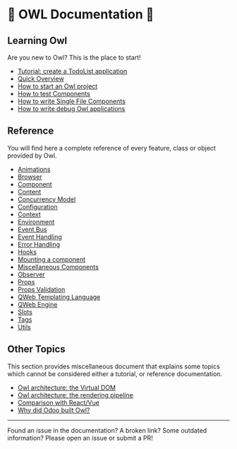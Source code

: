 # 🦉 OWL Documentation 🦉

## Learning Owl

Are you new to Owl? This is the place to start!

- [Tutorial: create a TodoList application](learning/tutorial_todoapp.md)
- [Quick Overview](learning/overview.md)
- [How to start an Owl project](learning/quick_start.md)
- [How to test Components](learning/how_to_test.md)
- [How to write Single File Components](learning/how_to_write_sfc.md)
- [How to write debug Owl applications](learning/how_to_debug.md)

## Reference

You will find here a complete reference of every feature, class or object
provided by Owl.

- [Animations](reference/animations.md)
- [Browser](reference/browser.md)
- [Component](reference/component.md)
- [Content](reference/content.md)
- [Concurrency Model](reference/concurrency_model.md)
- [Configuration](reference/config.md)
- [Context](reference/context.md)
- [Environment](reference/environment.md)
- [Event Bus](reference/event_bus.md)
- [Event Handling](reference/event_handling.md)
- [Error Handling](reference/error_handling.md)
- [Hooks](reference/hooks.md)
- [Mounting a component](reference/mounting.md)
- [Miscellaneous Components](reference/misc.md)
- [Observer](reference/observer.md)
- [Props](reference/props.md)
- [Props Validation](reference/props_validation.md)
- [QWeb Templating Language](reference/qweb_templating_language.md)
- [QWeb Engine](reference/qweb_engine.md)
- [Slots](reference/slots.md)
- [Tags](reference/tags.md)
- [Utils](reference/utils.md)

## Other Topics

This section provides miscellaneous document that explains some topics
which cannot be considered either a tutorial, or reference documentation.

- [Owl architecture: the Virtual DOM](miscellaneous/vdom.md)
- [Owl architecture: the rendering pipeline](miscellaneous/rendering.md)
- [Comparison with React/Vue](miscellaneous/comparison.md)
- [Why did Odoo built Owl?](miscellaneous/why_owl.md)

---

Found an issue in the documentation? A broken link? Some outdated information?
Please open an issue or submit a PR!
